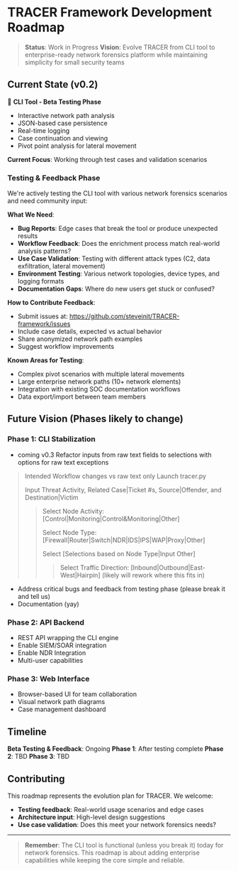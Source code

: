 # TRACER Framework Development Roadmap

> **Status**: Work in Progress
> **Vision**: Evolve TRACER from CLI tool to enterprise-ready network forensics platform while maintaining simplicity for small security teams

## Current State (v0.2)

🧪 **CLI Tool - Beta Testing Phase**
- Interactive network path analysis
- JSON-based case persistence
- Real-time logging
- Case continuation and viewing
- Pivot point analysis for lateral movement

**Current Focus**: Working through test cases and validation scenarios

### Testing & Feedback Phase

We're actively testing the CLI tool with various network forensics scenarios and need community input:

**What We Need**:
- **Bug Reports**: Edge cases that break the tool or produce unexpected results
- **Workflow Feedback**: Does the enrichment process match real-world analysis patterns?
- **Use Case Validation**: Testing with different attack types (C2, data exfiltration, lateral movement)
- **Environment Testing**: Various network topologies, device types, and logging formats
- **Documentation Gaps**: Where do new users get stuck or confused?

**How to Contribute Feedback**:
- Submit issues at: https://github.com/steveinit/TRACER-framework/issues
- Include case details, expected vs actual behavior
- Share anonymized network path examples
- Suggest workflow improvements

**Known Areas for Testing**:
- Complex pivot scenarios with multiple lateral movements
- Large enterprise network paths (10+ network elements)
- Integration with existing SOC documentation workflows
- Data export/import between team members

## Future Vision (Phases likely to change)

### Phase 1: CLI Stabilization
- coming v0.3 Refactor inputs from raw text fields to selections with options for raw text exceptions
> Intended Workflow changes vs raw text only
> Launch tracer.py
>
> Input Threat Activity, Related Case|Ticket #s, Source|Offender, and Destination|Victim
>
>> Select Node Activity: [Control|Monitoring|Control&Monitoring|Other]
>>
>> Select Node Type: [Firewall|Router|Switch|NDR|IDS|IPS|WAP|Proxy|Other]
>>
>> Select [Selections based on Node Type|Input Other]
>>>
>>> Select Traffic Direction: [Inbound|Outbound|East-West|Hairpin] (likely will rework where this fits in)
- Address critical bugs and feedback from testing phase (please break it and tell us)
- Documentation (yay)

### Phase 2: API Backend
- REST API wrapping the CLI engine
- Enable SIEM/SOAR integration
- Enable NDR Integration
- Multi-user capabilities

### Phase 3: Web Interface
- Browser-based UI for team collaboration
- Visual network path diagrams
- Case management dashboard

## Timeline

**Beta Testing & Feedback**: Ongoing
**Phase 1**: After testing complete
**Phase 2**: TBD
**Phase 3**: TBD

## Contributing

This roadmap represents the evolution plan for TRACER. We welcome:
- **Testing feedback**: Real-world usage scenarios and edge cases
- **Architecture input**: High-level design suggestions
- **Use case validation**: Does this meet your network forensics needs?

---

> **Remember**: The CLI tool is functional (unless you break it) today for network forensics. This roadmap is about adding enterprise capabilities while keeping the core simple and reliable.